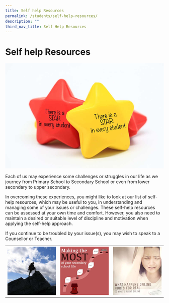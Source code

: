 ```yaml
---
title: Self help Resources
permalink: /students/self-help-resources/
description: ""
third_nav_title: Self Help Resources
---
```

# Self help Resources

![](/images/Our%20BBSS%20Experience/BBSS%20Student%20Wellbeing/Student/star%20in%20every%20student.jpg)

Each of us may experience some challenges or struggles in our life as we journey from Primary School to Secondary School or even from lower secondary to upper secondary.

In overcoming these experiences, you might like to look at our list of self-help resources, which may be useful to you, in understanding and managing some of your issues or challenges. These self-help resources can be assessed at your own time and comfort. However, you also need to maintain a desired or suitable level of discipline and motivation when applying the self-help approach.

If you continue to be troubled by your issue(s), you may wish to speak to a Counsellor or Teacher.

|   |   |   |
|---|---|---|
| ![](/images/Our%20BBSS%20Experience/BBSS%20Student%20Wellbeing/Student/Developing_Self_1.jpg)    |  ![](/images/Our%20BBSS%20Experience/BBSS%20Student%20Wellbeing/Student/Getting_Through_School_2.jpg)   | ![](/images/Our%20BBSS%20Experience/BBSS%20Student%20Wellbeing/Student/Cyberbullying_3.jpg)  |